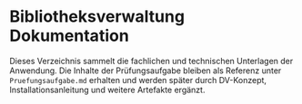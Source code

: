 # Bibliotheksverwaltung Dokumentation

Dieses Verzeichnis sammelt die fachlichen und technischen Unterlagen der Anwendung. Die Inhalte der Prüfungsaufgabe bleiben als Referenz unter `Pruefungsaufgabe.md` erhalten und werden später durch DV-Konzept, Installationsanleitung und weitere Artefakte ergänzt.
